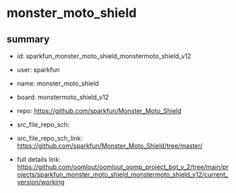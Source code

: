 # monster_moto_shield
 
## summary 
* id: sparkfun_monster_moto_shield_monstermoto_shield_v12
* user: sparkfun
* name: monster_moto_shield
* board: monstermoto_shield_v12
* repo: https://github.com/sparkfun/Monster_Moto_Shield



* src_file_repo_sch: 
* src_file_repo_sch_link: https://github.com/sparkfun/Monster_Moto_Shield/tree/master/
* full details link: https://github.com/oomlout/oomlout_oomp_project_bot_v_2/tree/main/projects/sparkfun_monster_moto_shield_monstermoto_shield_v12/current_version/working  








